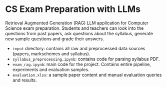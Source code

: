 # CS Exam Preparation with LLMs
Retrieval Augmented Generation (RAG) LLM application for Computer Science exam preparation. Students and teachers can look into the questions from past papers, ask questions about the syllabus, generate new sample questions and grade their answers.

- `input` directory: contains all raw and preprocessed data sources (papers, markschemes and syllabus).
- `syllabus_preprocessing.ipynb`: contains code for parsing syllabus PDF.
- `exam_rag.ipynb`: main code for the project. Contains entire pipeline, experiments and evaluation samples.
- `evaluation.xlsx`: a sample paper content and manual evaluation queries and results.
